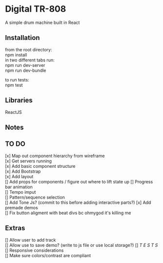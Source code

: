 # Digital TR-808
A simple drum machine built in React

## Installation
from the root directory:  
npm install  
in two different tabs run:  
npm run dev-server  
npm run dev-bundle  

to run tests:  
npm test

## Libraries
ReactJS

## Notes

## TO DO
[x] Map out component hierarchy from wireframe  
[x] Get servers running  
[x] Add basic component structure  
[x] Add Bootstrap  
[x] Add layout  
[] Add props for components / figure out where to lift state up
    [] Progress bar animation  
    [] Tempo imput  
    [] Pattern/sequence selection  
[] Add Tone Js? (commit to this before adding interactive parts?)
[x] Add premade demos  
[] Fix button aligment with beat divs bc ohmygod it's killing me
  
## Extras  
[] Allow user to add track  
[] Allow use to save demo? (write to js file or use local storage?)
[] *T E S T S*  
[] Responsive considerations  
[] Make sure colors/contrast are compliant  